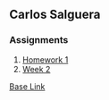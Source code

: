 ## Carlos Salguera

### Assignments

1. [Homework 1](./homework-1/)
2. [Week 2](./week-2/)

[Base Link](https://csalguera.github.io/newm-n220/)
